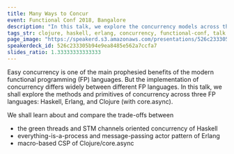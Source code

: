```yaml
---
title: Many Ways to Concur
event: Functional Conf 2018, Bangalore
description: "In this talk, we explore the concurrency models across three Functional Programming languages: Haskell, Erlang, and Clojure"
tags_str: clojure, haskell, erlang, concurrency, functional-conf, talk
page_image: "https://speakerd.s3.amazonaws.com/presentations/526c233305b94e9ea8485e562a7ccfa7/slide_0.jpg?481990"
speakerdeck_id: 526c233305b94e9ea8485e562a7ccfa7
slides_ratio: 1.33333333333333
---
```

Easy concurrency is one of the main prophesied benefits of the modern functional programming (FP) languages. But the implementation of concurrency differs widely between different FP languages. In this talk, we shall explore the methods and primitives of concurrency across three FP languages: Haskell, Erlang, and Clojure (with core.async).

We shall learn about and compare the trade-offs between

- the green threads and STM channels oriented concurrency of Haskell
- everything-is-a-process and message-passing actor pattern of Erlang
- macro-based CSP of Clojure/core.async
